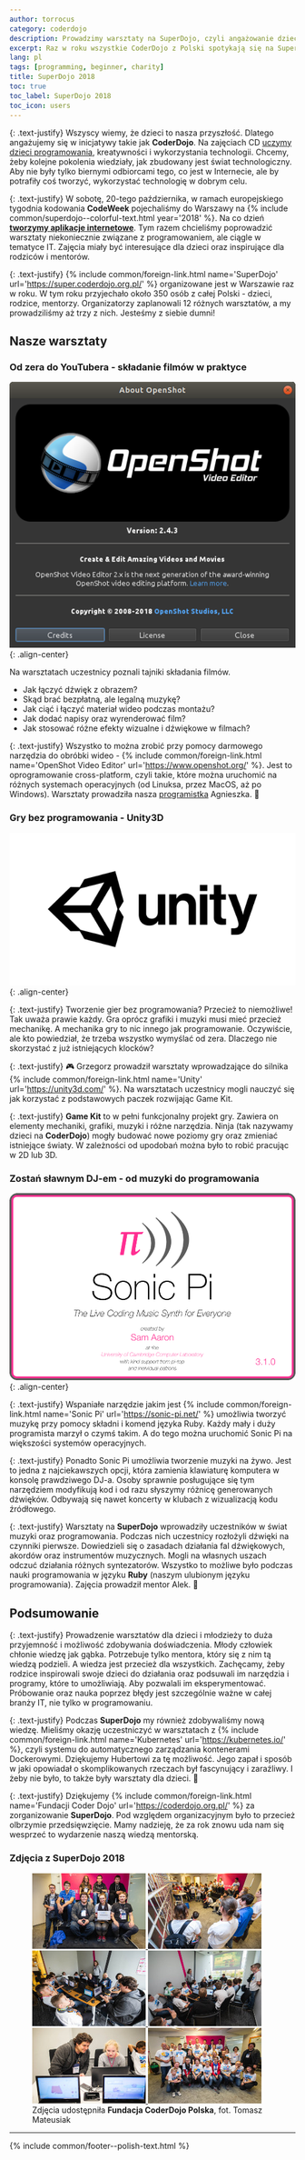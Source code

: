 ```yaml
---
author: torrocus
category: coderdojo
description: Prowadzimy warsztaty na SuperDojo, czyli angażowanie dzieci i młodzież w programowanie i technologie internetowe.
excerpt: Raz w roku wszystkie CoderDojo z Polski spotykają się na SuperDojo. Nas również nie mogło tam zabraknąć. Krótki post o naszych warsztatach dla dzieci.
lang: pl
tags: [programming, beginner, charity]
title: SuperDojo 2018
toc: true
toc_label: SuperDojo 2018
toc_icon: users
---
```


{: .text-justify}
Wszyscy wiemy, że dzieci to nasza przyszłość.
Dlatego angażujemy się w inicjatywy takie jak **CoderDojo**.
Na zajęciach CD [uczymy dzieci programowania](https://fractalsoft.org/pl/spolecznosc/coderdojo), kreatywności i wykorzystania technologii.
Chcemy, żeby kolejne pokolenia wiedziały, jak zbudowany jest świat technologiczny.
Aby nie były tylko biernymi odbiorcami tego, co jest w Internecie, ale by potrafiły coś tworzyć, wykorzystać technologię w dobrym celu.

{: .text-justify}
W sobotę, 20-tego października, w ramach europejskiego tygodnia kodowania **CodeWeek** pojechaliśmy do Warszawy na {% include common/superdojo--colorful-text.html year='2018' %}.
Na co dzień <a href='https://fractalsoft.org/pl' target='_blank' title='Aplikacje internetowe w Ruby on Rails'>**tworzymy aplikacje internetowe**</a>.
Tym razem chcieliśmy poprowadzić warsztaty niekoniecznie związane z programowaniem, ale ciągle w tematyce IT.
Zajęcia miały być interesujące dla dzieci oraz inspirujące dla rodziców i mentorów.

{: .text-justify}
{% include common/foreign-link.html name='SuperDojo' url='https://super.coderdojo.org.pl/' %}
organizowane jest w Warszawie raz w roku.
W tym roku przyjechało około 350 osób z całej Polski - dzieci, rodzice, mentorzy. Organizatorzy zaplanowali 12 różnych warsztatów, a my prowadziliśmy aż trzy z nich.
Jesteśmy z siebie dumni!


## Nasze warsztaty


### **Od zera do YouTubera** - składanie filmów w praktyce

![Okno About w OpenShot](/assets/images/openshot/window-of-about.png){: .align-center}

Na warsztatach uczestnicy poznali tajniki składania filmów.
+ Jak łączyć dźwięk z obrazem?
+ Skąd brać bezpłatną, ale legalną muzykę?
+ Jak ciąć i łączyć materiał wideo podczas montażu?
+ Jak dodać napisy oraz wyrenderować film?
+ Jak stosować różne efekty wizualne i dźwiękowe w filmach?

{: .text-justify}
Wszystko to można zrobić przy pomocy darmowego narzędzia do obróbki wideo -
{% include common/foreign-link.html name='OpenShot Video Editor' url='https://www.openshot.org/' %}.
Jest to oprogramowanie cross-platform, czyli takie, które można uruchomić na różnych systemach operacyjnych (od Linuksa, przez MacOS, aż po Windows).
Warsztaty prowadziła nasza [programistka](https://womanonrails.com/pl/) Agnieszka.
🎥


### **Gry bez programowania** - Unity3D

![Splashscreen z Unity](/assets/images/unity/logo-black.png){: .align-center}

{: .text-justify}
Tworzenie gier bez programowania?
Przecież to niemożliwe!
Tak uważa prawie każdy.
Gra oprócz grafiki i muzyki musi mieć przecież mechanikę.
A mechanika gry to nic innego jak programowanie.
Oczywiście, ale kto powiedział, że trzeba wszystko wymyślać od zera.
Dlaczego nie skorzystać z już istniejących klocków?

{: .text-justify}
🎮
Grzegorz prowadził warsztaty wprowadzające do silnika
{% include common/foreign-link.html name='Unity' url='https://unity3d.com/' %}.
Na warsztatach uczestnicy mogli nauczyć się jak korzystać z podstawowych paczek rozwijając Game Kit.

{: .text-justify}
__Game Kit__ to w pełni funkcjonalny projekt gry.
Zawiera on elementy mechaniki, grafiki, muzyki i różne narzędzia.
Ninja (tak nazywamy dzieci na __CoderDojo__) mogły budować nowe poziomy gry oraz zmieniać istniejące światy.
W zależności od upodobań można było to robić pracując w 2D lub 3D.


### **Zostań sławnym DJ-em** - od muzyki do programowania

![Splashscreen z Sonic Pi](/assets/images/sonic-pi/splashscreen.png){: .align-center}

{: .text-justify}
Wspaniałe narzędzie jakim jest
{% include common/foreign-link.html name='Sonic Pi' url='https://sonic-pi.net/' %}
umożliwia tworzyć muzykę przy pomocy składni i komend języka Ruby.
Każdy mały i duży programista marzył o czymś takim.
A do tego można uruchomić Sonic Pi na większości systemów operacyjnych.

{: .text-justify}
Ponadto Sonic Pi umożliwia tworzenie muzyki na żywo.
Jest to jedna z najciekawszych opcji, która zamienia klawiaturę komputera w konsolę prawdziwego DJ-a.
Osoby sprawnie posługujące się tym narzędziem modyfikują kod i od razu słyszymy różnicę generowanych dźwięków.
Odbywają się nawet koncerty w klubach z wizualizacją kodu źródłowego.

{: .text-justify}
Warsztaty na __SuperDojo__ wprowadziły uczestników w świat muzyki oraz programowania.
Podczas nich uczestnicy rozłożyli dźwięki na czynniki pierwsze.
Dowiedzieli się o zasadach działania fal dźwiękowych, akordów oraz instrumentów muzycznych.
Mogli na własnych uszach odczuć działania różnych syntezatorów.
Wszystko to możliwe było podczas nauki programowania w języku **Ruby** (naszym ulubionym języku programowania).
Zajęcia prowadził mentor Alek.
🎵


## Podsumowanie

{: .text-justify}
Prowadzenie warsztatów dla dzieci i młodzieży to duża przyjemność i możliwość zdobywania doświadczenia.
Młody człowiek chłonie wiedzę jak gąbka.
Potrzebuje tylko mentora, który się z nim tą wiedzą podzieli.
A wiedza jest przecież dla wszystkich.
Zachęcamy, żeby rodzice inspirowali swoje dzieci do działania oraz podsuwali im narzędzia i programy, które to umożliwiają.
Aby pozwalali im eksperymentować.
Próbowanie oraz nauka poprzez błędy jest szczególnie ważne w całej branży IT, nie tylko w programowaniu.

{: .text-justify}
Podczas __SuperDojo__ my również zdobywaliśmy nową wiedzę.
Mieliśmy okazję uczestniczyć w warsztatach z
{% include common/foreign-link.html name='Kubernetes' url='https://kubernetes.io/' %},
czyli systemu do automatycznego zarządzania kontenerami Dockerowymi.
Dziękujemy Hubertowi za tę możliwość.
Jego zapał i sposób w jaki opowiadał o skomplikowanych rzeczach był fascynujący i zaraźliwy.
I żeby nie było, to także były warsztaty dla dzieci.
🎠

{: .text-justify}
Dziękujemy
{% include common/foreign-link.html name='Fundacji Coder Dojo' url='https://coderdojo.org.pl/' %}
za zorganizowanie __SuperDojo__.
Pod względem organizacyjnym było to przecież olbrzymie przedsięwzięcie.
Mamy nadzieję, że za rok znowu uda nam się wesprzeć to wydarzenie naszą wiedzą mentorską.

### Zdjęcia z SuperDojo 2018
<figure class='third'>
  <a href='/assets/gallery/2018-10-20/01-coderdojo-gliwice.jpg'
     title='CoderDojo Gliwice - ninja i mentorzy'>
    <img src='/assets/gallery/2018-10-20/thumbs/01-coderdojo-gliwice.jpg'
         alt='Grupowe zdjęcie najwytrwalszych dzieci i mentorów CodejDojo z Gliwic'>
  </a>
  <a href='/assets/gallery/2018-10-20/02-superdojo-zebranie-mentorow.jpg'
     title='Mentorzy gotowi do dalszej pracy'>
    <img src='/assets/gallery/2018-10-20/thumbs/02-superdojo-zebranie-mentorow.jpg'
         alt='Grupa mentorów CoderDojo czeka na instrukcje'>
  </a>
  <a href='/assets/gallery/2018-10-20/03-superdojo-unity-wprowadzenie.jpg'
     title='Krótkie wprowadzenie do Unity - silnika tworzenia gier'>
    <img src='/assets/gallery/2018-10-20/thumbs/03-superdojo-unity-wprowadzenie.jpg'
         alt='Grupa ninja uważnie słucha mentora Grzegorza'>
  </a>
  <a href='/assets/gallery/2018-10-20/04-superdojo-unity-warsztaty.jpg'
     title='Warsztaty z Unity, czyli tworzenie gier bez programowania'>
    <img src='/assets/gallery/2018-10-20/thumbs/04-superdojo-unity-warsztaty.jpg'
         alt='Dzieci uczestniczą w warsztatach z Unity'>
  </a>
  <a href='/assets/gallery/2018-10-20/05-superdojo-unity-po-warsztatach.jpg'
     title='Po warsztatach - mentor Grzegorz dalej pomaga uczestniczce SuperDojo'>
    <img src='/assets/gallery/2018-10-20/thumbs/05-superdojo-unity-po-warsztatach.jpg'
         alt='Dziewczynka pracuje na komputerze pod okiem mentora'>
  </a>
  <a href='/assets/gallery/2018-10-20/06-coderdojo-polska-mentorzy.jpg'
     title='CoderDojo Polska - uśmiechnięci mentorzy'>
    <img src='/assets/gallery/2018-10-20/thumbs/06-coderdojo-polska-mentorzy.jpg'
         alt='Grupowe zdjęcie mentorów CoderDojo z całej Polski'>
  </a>

  <figcaption>
    Zdjęcia udostępniła <strong>Fundacja CoderDojo Polska</strong>, fot. Tomasz Mateusiak
  </figcaption>
</figure>



----
{% include common/footer--polish-text.html %}
